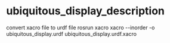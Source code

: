 # ubiquitous_display_description

convert xacro file to urdf file
rosrun xacro xacro --inorder -o ubiquitous_display.urdf ubiquitous_display.urdf.xacro

